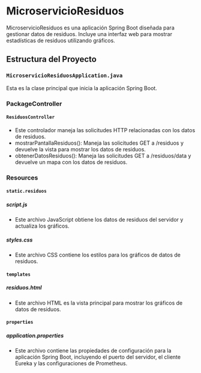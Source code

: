 # MicroservicioResiduos

MicroservicioResiduos es una aplicación Spring Boot diseñada para gestionar datos de residuos. Incluye una interfaz web para mostrar estadísticas de residuos utilizando gráficos.

## Estructura del Proyecto

### `MicroservicioResiduosApplication.java`

Esta es la clase principal que inicia la aplicación Spring Boot.

### PackageController

#### `ResiduosController`

- Este controlador maneja las solicitudes HTTP relacionadas con los datos de residuos.
- mostrarPantallaResiduos(): Maneja las solicitudes GET a /residuos y devuelve la vista para mostrar los datos de residuos.
- obtenerDatosResiduos(): Maneja las solicitudes GET a /residuos/data y devuelve un mapa con los datos de residuos.

### Resources

#### `static.residuos`

##### script.js
- Este archivo JavaScript obtiene los datos de residuos del servidor y actualiza los gráficos.

##### styles.css
- Este archivo CSS contiene los estilos para los gráficos de datos de residuos.

#### `templates`

##### residuos.html

- Este archivo HTML es la vista principal para mostrar los gráficos de datos de residuos.

#### `properties`

##### application.properties

- Este archivo contiene las propiedades de configuración para la aplicación Spring Boot, incluyendo el puerto del servidor, el cliente Eureka y las configuraciones de Prometheus.




